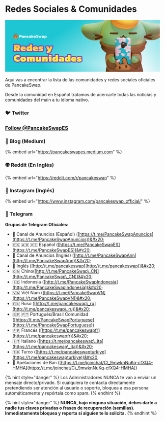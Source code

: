 # Redes Sociales & Comunidades

![](<../.gitbook/assets/Redes y Comunidades.png>)

Aquí vas a encontrar la lista de las comunidades y redes sociales oficiales de PancakeSwap.

Desde la comunidad en Español tratamos de acercarte todas las noticias y comunidades del main a tu idioma nativo.&#x20;

### 🐦 Twitter

### [Follow @PancakeSwapES](https://twitter.com/PancakeSwapES?ref\_src=twsrc%5Etfw)



### 📰 Blog (Medium)

{% embed url="https://pancakeswapes.medium.com" %}



### 👽 Reddit (En Inglés)

{% embed url="https://reddit.com/r/pancakeswap" %}

### 🤳 Instagram (Inglés)

{% embed url="https://www.instagram.com/pancakeswap_official/" %}

### 💬 Telegram

**Grupos de Telegram Oficiales:**&#x20;

* 📣 Canal de Anuncios (Español) ([https://t.me/PancakeSwapAnuncios](https://t.me/PancakeSwapAnuncios))&#x20;
* 🇪🇸 🇦🇷 🇻🇪 Español ([https://t.me/PancakeSwapES](https://t.me/PancakeSwapES))&#x20;
* 📣 Canal de Anuncios (Inglés) ([http://t.me/PancakeSwapAnn](http://t.me/PancakeSwapAnn))&#x20;
* 🥞 Inglés ([http://t.me/pancakeswap](http://t.me/pancakeswap))&#x20;
* 🇨🇳 Chino([http://t.me/PancakeSwap\_CN](http://t.me/PancakeSwap\_CN))&#x20;
* 🇮🇩 Indonesia ([http://t.me/PancakeSwapIndonesia](http://t.me/PancakeSwapIndonesia))&#x20;
* 🇻🇳 Việt Nam ([https://t.me/PancakeSwapVN](https://t.me/PancakeSwapVN))&#x20;
* 🇷🇺 Ruso ([http://t.me/pancakeswap\_ru](http://t.me/pancakeswap\_ru))&#x20;
* 🇧🇷 🇵🇹 Portugués/Brasil Comunidad ([https://t.me/PancakeSwapPortuguese](https://t.me/PancakeSwapPortuguese))
* &#x20;🇫🇷 Francés ([https://t.me/pancakeswapfr](https://t.me/pancakeswapfr))&#x20;
* 🇮🇹 Italiano ([https://t.me/pancakeswap\_ita](https://t.me/pancakeswap\_ita))&#x20;
* 🇹🇷 Turco ([https://t.me/pancakeswapturkiye](https://t.me/pancakeswapturkiye))&#x20;
* 😤 Apelaciones de Ban ([https://t.me/joinchat/C\_9mwknNuKq-cfXQ4-HMHA](https://t.me/joinchat/C\_9mwknNuKq-cfXQ4-HMHA))

{% hint style="danger" %}
Los Administradores NUNCA te van a enviar un mensaje directo/privado. Si cualquiera te contacta directamente pretendiendo ser atención al usuario o soporte, bloquea a esa persona automáticamente y repórtala como spam.
{% endhint %}

{% hint style="danger" %}
**NUNCA, bajo ninguna situación, debes darle a nadie tus claves privadas o frases de recuperación (semillas). Inmediatamente bloquea y reporta si alguien te lo solicita.**&#x20;
{% endhint %}
